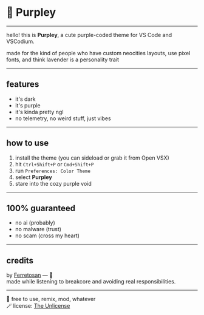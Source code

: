 # 🌌 Purpley

---

hello! this is **Purpley**, a cute purple-coded theme for VS Code and VSCodium.

made for the kind of people who have custom neocities layouts, use pixel fonts, and think lavender is a personality trait

---

##  features

- it's dark
- it's purple
- it's kinda pretty ngl
- no telemetry, no weird stuff, just vibes

---

##  how to use

1. install the theme (you can sideload or grab it from Open VSX)
2. hit `Ctrl+Shift+P` or `Cmd+Shift+P`
3. run `Preferences: Color Theme`
4. select **Purpley**
5. stare into the cozy purple void

---

## 100% guaranteed

-  no ai (probably)
-  no malware (trust)
-  no scam (cross my heart)

---

##  credits

by [Ferretosan](https://ferretosan.neocities.org) — 🦦  
made while listening to breakcore and avoiding real responsibilities.

---

💾 free to use, remix, mod, whatever  
🪄 license: [The Unlicense](https://unlicense.org)